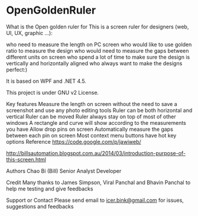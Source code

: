 OpenGoldenRuler
===============

What is the Open golden ruler for
This is a screen ruler for designers (web, UI, UX, graphic ...):

who need to measure the length on PC screen
who would like to use golden ratio to measure the design
who would need to measure the gaps between different units on screen
who spend a lot of time to make sure the design is vertically and horizontally aligned
who always want to make the designs perfect:)

It is based on WPF and .NET 4.5.

This project is under GNU v2 License.


Key features
Measure the length on screen without the need to save a screenshot and use any photo editing tools
Ruler can be both horizontal and vertical
Ruler can be moved
Ruler always stay on top of most of other windows
A rectangle and curve will show according to the measurements you have
Allow drop pins on screen
Automatically measure the gaps between each pin on screen
Most context menu buttons have hot key options
Reference
https://code.google.com/p/jawiweb/

http://billsautomation.blogspot.com.au/2014/03/introduction-purpose-of-this-screen.html

Authors
Chao Bi (Bill) Senior Analyst Developer

Credit
Many thanks to James Simpson, Viral Panchal and Bhavin Panchal to help me testing and give feedbacks

Support or Contact
Please send email to icer.bink@gmail.com for issues, suggestions and feedbacks

